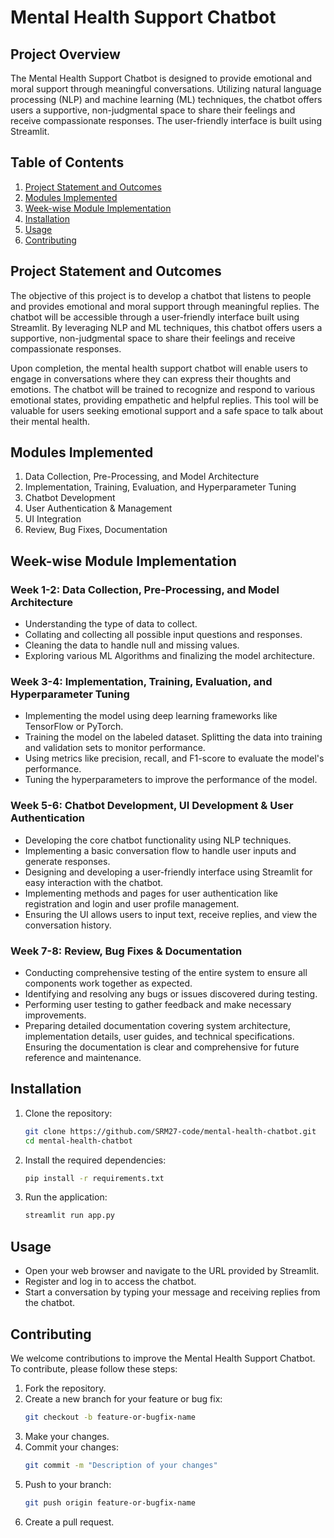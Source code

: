 # Mental Health Support Chatbot

## Project Overview

The Mental Health Support Chatbot is designed to provide emotional and moral support through meaningful conversations. Utilizing natural language processing (NLP) and machine learning (ML) techniques, the chatbot offers users a supportive, non-judgmental space to share their feelings and receive compassionate responses. The user-friendly interface is built using Streamlit.

## Table of Contents

1. [Project Statement and Outcomes](#project-statement-and-outcomes)
2. [Modules Implemented](#modules-implemented)
3. [Week-wise Module Implementation](#week-wise-module-implementation)
4. [Installation](#installation)
5. [Usage](#usage)
6. [Contributing](#contributing)

## Project Statement and Outcomes

The objective of this project is to develop a chatbot that listens to people and provides emotional and moral support through meaningful replies. The chatbot will be accessible through a user-friendly interface built using Streamlit. By leveraging NLP and ML techniques, this chatbot offers users a supportive, non-judgmental space to share their feelings and receive compassionate responses.

Upon completion, the mental health support chatbot will enable users to engage in conversations where they can express their thoughts and emotions. The chatbot will be trained to recognize and respond to various emotional states, providing empathetic and helpful replies. This tool will be valuable for users seeking emotional support and a safe space to talk about their mental health.

## Modules Implemented

1. Data Collection, Pre-Processing, and Model Architecture
2. Implementation, Training, Evaluation, and Hyperparameter Tuning
3. Chatbot Development
4. User Authentication & Management
5. UI Integration
6. Review, Bug Fixes, Documentation

## Week-wise Module Implementation

### Week 1-2: Data Collection, Pre-Processing, and Model Architecture
- Understanding the type of data to collect.
- Collating and collecting all possible input questions and responses.
- Cleaning the data to handle null and missing values.
- Exploring various ML Algorithms and finalizing the model architecture.

### Week 3-4: Implementation, Training, Evaluation, and Hyperparameter Tuning
- Implementing the model using deep learning frameworks like TensorFlow or PyTorch.
- Training the model on the labeled dataset. Splitting the data into training and validation sets to monitor performance.
- Using metrics like precision, recall, and F1-score to evaluate the model's performance.
- Tuning the hyperparameters to improve the performance of the model.

### Week 5-6: Chatbot Development, UI Development & User Authentication
- Developing the core chatbot functionality using NLP techniques.
- Implementing a basic conversation flow to handle user inputs and generate responses.
- Designing and developing a user-friendly interface using Streamlit for easy interaction with the chatbot.
- Implementing methods and pages for user authentication like registration and login and user profile management.
- Ensuring the UI allows users to input text, receive replies, and view the conversation history.

### Week 7-8: Review, Bug Fixes & Documentation
- Conducting comprehensive testing of the entire system to ensure all components work together as expected.
- Identifying and resolving any bugs or issues discovered during testing.
- Performing user testing to gather feedback and make necessary improvements.
- Preparing detailed documentation covering system architecture, implementation details, user guides, and technical specifications. Ensuring the documentation is clear and comprehensive for future reference and maintenance.

## Installation

1. Clone the repository:
   ```sh
   git clone https://github.com/SRM27-code/mental-health-chatbot.git
   cd mental-health-chatbot
   ```

2. Install the required dependencies:
   ```sh
   pip install -r requirements.txt
   ```

3. Run the application:
   ```sh
   streamlit run app.py
   ```

## Usage

- Open your web browser and navigate to the URL provided by Streamlit.
- Register and log in to access the chatbot.
- Start a conversation by typing your message and receiving replies from the chatbot.

## Contributing

We welcome contributions to improve the Mental Health Support Chatbot. To contribute, please follow these steps:

1. Fork the repository.
2. Create a new branch for your feature or bug fix:
   ```sh
   git checkout -b feature-or-bugfix-name
   ```
3. Make your changes.
4. Commit your changes:
   ```sh
   git commit -m "Description of your changes"
   ```
5. Push to your branch:
   ```sh
   git push origin feature-or-bugfix-name
   ```
6. Create a pull request.
